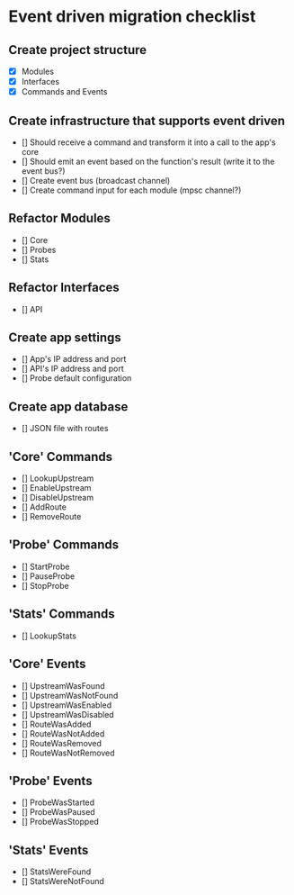 # Event driven migration checklist

## Create project structure
- [x] Modules
- [x] Interfaces
- [x] Commands and Events

## Create infrastructure that supports event driven
- [] Should receive a command and transform it into a call to the app's core
- [] Should emit an event based on the function's result (write it to the event bus?)
- [] Create event bus (broadcast channel)
- [] Create command input for each module (mpsc channel?)

## Refactor Modules
- [] Core
- [] Probes
- [] Stats

## Refactor Interfaces
- [] API

## Create app settings
- [] App's IP address and port
- [] API's IP address and port
- [] Probe default configuration

## Create app database
- [] JSON file with routes

## 'Core' Commands
- [] LookupUpstream
- [] EnableUpstream
- [] DisableUpstream
- [] AddRoute
- [] RemoveRoute

## 'Probe' Commands
- [] StartProbe
- [] PauseProbe
- [] StopProbe

## 'Stats' Commands
- [] LookupStats

## 'Core' Events
- [] UpstreamWasFound
- [] UpstreamWasNotFound
- [] UpstreamWasEnabled
- [] UpstreamWasDisabled
- [] RouteWasAdded
- [] RouteWasNotAdded
- [] RouteWasRemoved
- [] RouteWasNotRemoved

## 'Probe' Events
- [] ProbeWasStarted
- [] ProbeWasPaused
- [] ProbeWasStopped

## 'Stats' Events
- [] StatsWereFound
- [] StatsWereNotFound